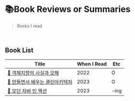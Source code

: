 # 📚Book Reviews or Summaries
>Books I read

<br/>

## Book List

| Title   | When I Read  | Etc  |
| ------ | ------------- | ------------- |
| [📃 객체지향의 사실과 오해](https://github.com/ttaehee/book-reviews/tree/main/%EA%B0%9D%EC%B2%B4%EC%A7%80%ED%96%A5%EC%9D%98_%EC%82%AC%EC%8B%A4%EA%B3%BC_%EC%98%A4%ED%95%B4) | 2022 | O |
| [📃 만들면서 배우는 클린아키텍처](https://github.com/ttaehee/book-reviews/tree/main/%EB%A7%8C%EB%93%A4%EB%A9%B4%EC%84%9C_%EB%B0%B0%EC%9A%B0%EB%8A%94_%ED%81%B4%EB%A6%B0_%EC%95%84%ED%82%A4%ED%85%8D%EC%B2%98) | 2023 | O |
| [📃 모던 자바 인 액션](https://github.com/ttaehee/book-reviews/tree/main/%EB%AA%A8%EB%8D%98_%EC%9E%90%EB%B0%94_%EC%9D%B8_%EC%95%A1%EC%85%98) | 2023 | -ing |  

<br/>     
